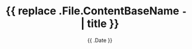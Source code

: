 ---
title       : '{{ replace .File.ContentBaseName `-` ` ` | title }}'
date        : '{{ .Date }}'
slug        : ""
tocs        : false
images      : ['sample.jpg']
series      : []
audio       : []
videos      : []
tags        : []
categories  : []
format      : "article"
tocs        : false
math        : false
chart       : "file-name.csv"
comment     : true
description : "Write description"
draft       : true
---